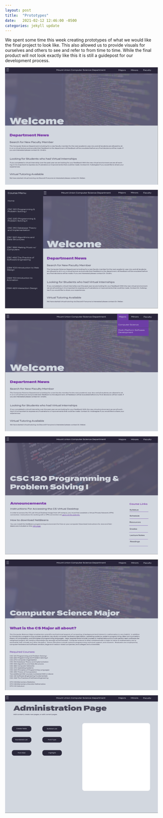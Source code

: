 ```yaml
---
layout: post
title:  "Prototypes"
date:   2021-02-12 12:46:00 -0500
categories: jekyll update
---
```


We spent some time this week creating prototypes of what we would like the final project to look like. This also allowed us to provide 
visuals for ourselves and others to see and refer to from time to time. While the final product will not look exactly like this it is still 
a guidepost for our development process. 




![welcomeScreen](/assets/img/welcomePrototype.png "Welcome Screen")

![welcomeMenu](/assets/img/welcomeMenu.png "Menu Option Screen")

![dropDownScreen](/assets/img/welcomeDropDown.png "DropDown Menu Screen")

![classScreen](/assets/img/prototypes2.png "Class Screen")

![prototypes3](/assets/img/prototypes3.png "Major Screen")

![adminPortal](/assets/img/adminPrototype.png "Admin Screen")

